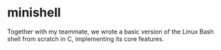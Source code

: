 # minishell
Together with my teammate, we wrote a basic version of the Linux Bash shell from scratch in C, implementing its core features.